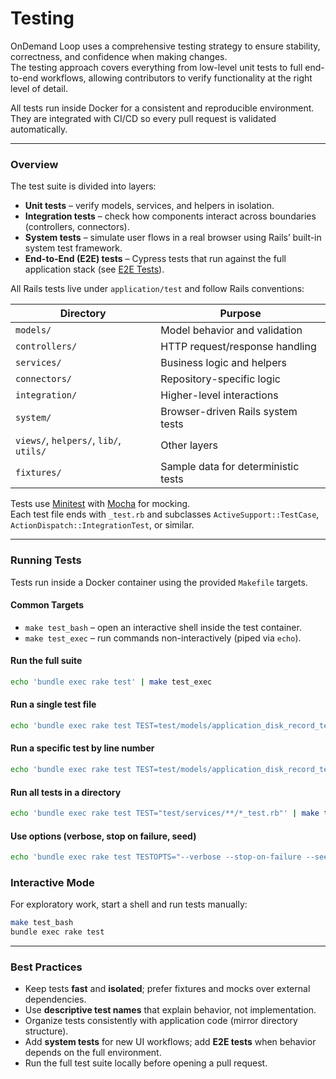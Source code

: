# Testing

OnDemand Loop uses a comprehensive testing strategy to ensure stability, correctness, and confidence when making changes.  
The testing approach covers everything from low-level unit tests to full end-to-end workflows, allowing contributors to verify functionality at the right level of detail.

All tests run inside Docker for a consistent and reproducible environment.  
They are integrated with CI/CD so every pull request is validated automatically.

---

### Overview
The test suite is divided into layers:

- **Unit tests** – verify models, services, and helpers in isolation.
- **Integration tests** – check how components interact across boundaries (controllers, connectors).
- **System tests** – simulate user flows in a real browser using Rails’ built-in system test framework.
- **End-to-End (E2E) tests** – Cypress tests that run against the full application stack (see [E2E Tests](e2e_tests.md)).

All Rails tests live under `application/test` and follow Rails conventions:

| Directory         | Purpose |
|-------------------|---------|
| `models/`         | Model behavior and validation |
| `controllers/`    | HTTP request/response handling |
| `services/`       | Business logic and helpers |
| `connectors/`     | Repository-specific logic |
| `integration/`    | Higher-level interactions |
| `system/`         | Browser-driven Rails system tests |
| `views/`, `helpers/`, `lib/`, `utils/` | Other layers |
| `fixtures/`       | Sample data for deterministic tests |

Tests use [Minitest](https://guides.rubyonrails.org/testing.html) with [Mocha](https://mocha.jamesmead.org/) for mocking.  
Each test file ends with `_test.rb` and subclasses `ActiveSupport::TestCase`, `ActionDispatch::IntegrationTest`, or similar.

---

### Running Tests
Tests run inside a Docker container using the provided `Makefile` targets.

#### Common Targets
- `make test_bash` – open an interactive shell inside the test container.
- `make test_exec` – run commands non-interactively (piped via `echo`).

#### Run the full suite
```bash
echo 'bundle exec rake test' | make test_exec
```

#### Run a single test file
```bash
echo 'bundle exec rake test TEST=test/models/application_disk_record_test.rb' | make test_exec
```

#### Run a specific test by line number
```bash
echo 'bundle exec rake test TEST=test/models/application_disk_record_test.rb:52' | make test_exec
```

#### Run all tests in a directory
```bash
echo 'bundle exec rake test TEST="test/services/**/*_test.rb"' | make test_exec
```

#### Use options (verbose, stop on failure, seed)
```bash
echo 'bundle exec rake test TESTOPTS="--verbose --stop-on-failure --seed=1234"' | make test_exec
```

### Interactive Mode
For exploratory work, start a shell and run tests manually:
```bash
make test_bash
bundle exec rake test
```

---

### Best Practices
- Keep tests **fast** and **isolated**; prefer fixtures and mocks over external dependencies.
- Use **descriptive test names** that explain behavior, not implementation.
- Organize tests consistently with application code (mirror directory structure).
- Add **system tests** for new UI workflows; add **E2E tests** when behavior depends on the full environment.
- Run the full test suite locally before opening a pull request.  
